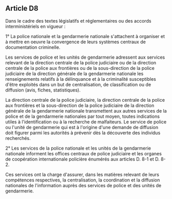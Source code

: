 Article D8
----
Dans le cadre des textes législatifs et réglementaires ou des accords
interministériels en vigueur :

1° La police nationale et la gendarmerie nationale s'attachent à organiser et à
mettre en oeuvre la convergence de leurs systèmes centraux de documentation
criminelle.

Les services de police et les unités de gendarmerie adressent aux services
relevant de la direction centrale de la police judiciaire ou de la direction
centrale de la police aux frontières ou de la sous-direction de la police
judiciaire de la direction générale de la gendarmerie nationale les
renseignements relatifs à la délinquance et à la criminalité susceptibles d'être
exploités dans un but de centralisation, de classification ou de diffusion
(avis, fiches, statistiques).

La direction centrale de la police judiciaire, la direction centrale de la
police aux frontières et la sous-direction de la police judiciaire de la
direction générale de la gendarmerie nationale transmettent aux autres services
de la police et de la gendarmerie nationales par tout moyen, toutes indications
utiles à l'identification ou à la recherche de malfaiteurs. Le service de police
ou l'unité de gendarmerie qui est à l'origine d'une demande de diffusion doit
figurer parmi les autorités à prévenir dès la découverte des individus
recherchés.

2° Les services de la police nationale et les unités de la gendarmerie nationale
informent les offices centraux de police judiciaire et les organes de
coopération internationale policière énumérés aux articles D. 8-1 et D. 8-2.

Ces services ont la charge d'assurer, dans les matières relevant de leurs
compétences respectives, la centralisation, la coordination et la diffusion
nationales de l'information auprès des services de police et des unités de
gendarmerie.
